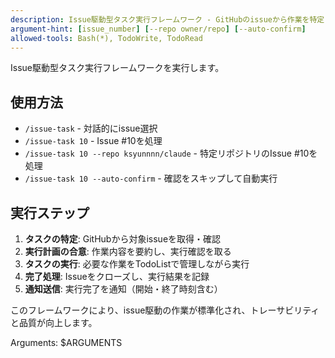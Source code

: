```yaml
---
description: Issue駆動型タスク実行フレームワーク - GitHubのissueから作業を特定し、対話的に実行します
argument-hint: [issue_number] [--repo owner/repo] [--auto-confirm]
allowed-tools: Bash(*), TodoWrite, TodoRead
---
```


Issue駆動型タスク実行フレームワークを実行します。

## 使用方法

- `/issue-task` - 対話的にissue選択
- `/issue-task 10` - Issue #10を処理
- `/issue-task 10 --repo ksyunnnn/claude` - 特定リポジトリのIssue #10を処理
- `/issue-task 10 --auto-confirm` - 確認をスキップして自動実行

## 実行ステップ

1. **タスクの特定**: GitHubから対象issueを取得・確認
2. **実行計画の合意**: 作業内容を要約し、実行確認を取る
3. **タスクの実行**: 必要な作業をTodoListで管理しながら実行
4. **完了処理**: Issueをクローズし、実行結果を記録
5. **通知送信**: 実行完了を通知（開始・終了時刻含む）

このフレームワークにより、issue駆動の作業が標準化され、トレーサビリティと品質が向上します。

Arguments: $ARGUMENTS